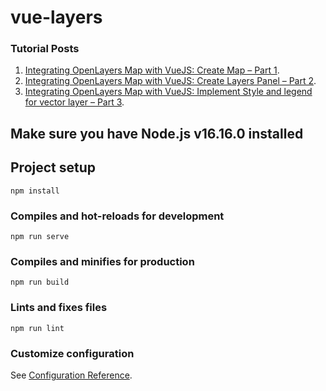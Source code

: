 # vue-layers

### Tutorial Posts
1. [Integrating OpenLayers Map with VueJS: Create Map – Part 1](https://spatial-dev.guru/2022/02/20/integrating-openlayers-map-with-vuejs-create-map-part-1/).
2. [Integrating OpenLayers Map with VueJS: Create Layers Panel – Part 2](https://spatial-dev.guru/2022/06/02/integrating-openlayers-map-with-vuejs-create-layers-panel-part-2/).
3. [Integrating OpenLayers Map with VueJS: Implement Style and legend for vector layer – Part 3](https://spatial-dev.guru/2022/10/30/integrating-openlayers-map-with-vuejs-implement-style-and-legend-for-vector-layer-part-3/).

## Make sure you have Node.js v16.16.0 installed

## Project setup
```
npm install
```

### Compiles and hot-reloads for development
```
npm run serve
```

### Compiles and minifies for production
```
npm run build
```

### Lints and fixes files
```
npm run lint
```

### Customize configuration
See [Configuration Reference](https://cli.vuejs.org/config/).
